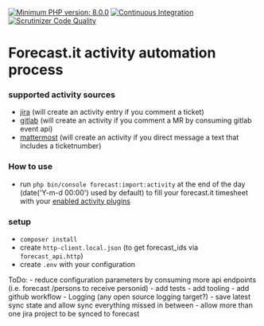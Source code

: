 [![Minimum PHP version: 8.0.0](https://img.shields.io/badge/php-8.0%2B-blue.svg)](https://github.com/patrickjaja/forecast.it.fill)
[![Continuous Integration](https://github.com/patrickjaja/forecast.it.fill/actions/workflows/php.yml/badge.svg)](https://github.com/patrickjaja/forecast.it.fill/actions)
[![Scrutinizer Code Quality](https://scrutinizer-ci.com/g/patrickjaja/forecast.it.fill/badges/quality-score.png?b=master)](https://scrutinizer-ci.com/g/patrickjaja/forecast.it.fill?branch=master)

[comment]: <> ([![Infection MSI]&#40;https://img.shields.io/endpoint?url=https%3A%2F%2Fbadge-api.stryker-mutator.io%2Fgithub.com%2Finfection%2Finfection%2Fmaster&#41;]&#40;https://infection.github.io&#41;)

[comment]: <> ([![codecov]&#40;https://codecov.io/gh/infection/infection/branch/master/graph/badge.svg&#41;]&#40;https://codecov.io/gh/infection/infection&#41;)

[comment]: <> ([![Slack channel: #infection on the Symfony slack]&#40;https://img.shields.io/badge/slack-%23infection-green.svg?style=flat-square&#41;]&#40;https://symfony.com/slack-invite&#41;)

# Forecast.it activity automation process
### supported activity sources
 - [jira](ForecastAutomation/JiraClient/Shared/Plugin/JiraActivityPlugin.php)
   (will create an activity entry if you comment a ticket)
 - [gitlab](ForecastAutomation/GitlabClient/Shared/Plugin/GitlabActivityPlugin.php)
   (will create an activity if you comment a MR by consuming gitlab event api)
 - [mattermost](ForecastAutomation/MattermostClient/Shared/Plugin/MattermostActivityPlugin.php)
   (will create an activity if you direct message a text that includes a ticketnumber)
### How to use
 - run `php bin/console forecast:import:activity` at the end of the day (date('Y-m-d 00:00') used by default) to fill your forecast.it timesheet with your [enabled activity plugins](ForecastAutomation/Activity/ActivityDependencyProvider.php)

### setup
 - `composer install`
 - create `http-client.local.json` (to get forecast_ids via `forecast_api.http`)
 - create `.env` with your configuration

ToDo:
    - reduce configuration parameters by consuming more api endpoints (i.e. forecast /persons to receive personid)
    - add tests
    - add tooling
    - add github workflow
    - Logging (any open source logging target?)
    - save latest sync state and allow sync everything missed in between
    - allow more than one jira project to be synced to forecast
